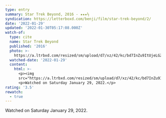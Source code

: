 ```yaml
---
type: entry
summary: Star Trek Beyond, 2016 - ★★★½
syndication: https://letterboxd.com/benji/film/star-trek-beyond/2/
date: '2022-01-29'
updated: '2022-01-30T05:17:08.000Z'
watch-of:
  type: cite
  name: Star Trek Beyond
  published: '2016'
  photo: >-
    https://a.ltrbxd.com/resized/sm/upload/d7/xz/42/kc/bd7InZu9ItUjeLGZqcwCWEGPLjT-0-500-0-750-crop.jpg?k=e4ae7f67b5
  watched-date: '2022-01-29'
  content:
    html: >-
      <p><img
      src="https://a.ltrbxd.com/resized/sm/upload/d7/xz/42/kc/bd7InZu9ItUjeLGZqcwCWEGPLjT-0-500-0-750-crop.jpg?k=e4ae7f67b5"/></p>
      <p>Watched on Saturday January 29, 2022.</p>
rating: '3.5'
rewatch:
  - true
---
```

Watched on Saturday January 29, 2022.
